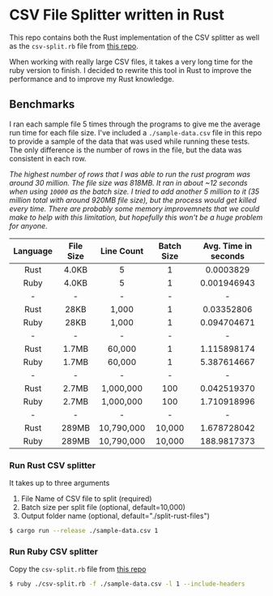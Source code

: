# CSV File Splitter written in Rust

This repo contains both the Rust implementation of the CSV splitter as well as the
`csv-split.rb` file from [this repo](https://github.com/imartingraham/csv-split).

When working with really large CSV files, it takes a very long time for the ruby version to finish. I decided to rewrite this tool in
Rust to improve the performance and to improve my Rust knowledge.

## Benchmarks

I ran each sample file 5 times through the programs to give me the average run time for each file size.
I've included a `./sample-data.csv` file in this repo to provide a sample of the data that was used while running these tests.
The only difference is the number of rows in the file, but the data was consistent in each row.

*The highest number of rows that I was able to run the rust program was around 30 million. The file size was 818MB. It ran in about ~12 seconds when using `10000` as the batch size. I tried to add another 5 million to it (35 million total with around 920MB file size), but the process would get killed every time. There are probably some memory improvemnets that we could make to help with this limitation, but hopefully this won't be a huge problem for anyone.*

| Language | File Size | Line Count | Batch Size | Avg. Time in seconds |
| :--: | :--: | :--: | :--: | :--: |
| Rust | 4.0KB | 5 | 1 | 0.0003829 |
| Ruby | 4.0KB | 5 | 1 | 0.001946943 |
| - | - | - | - | - |
| Rust | 28KB | 1,000 | 1 | 0.03352806 |
| Ruby | 28KB | 1,000 | 1 | 0.094704671 |
| - | - | - | - | - |
| Rust | 1.7MB | 60,000 | 1 | 1.115898174 |
| Ruby | 1.7MB | 60,000 | 1 | 5.387614667 |
| - | - | - | - | - |
| Rust | 2.7MB | 1,000,000 | 100 | 0.042519370 |
| Ruby | 2.7MB | 1,000,000 | 100 | 1.710918996 |
| - | - | - | - | - |
| Rust | 289MB | 10,790,000 | 10,000 | 1.678728042 |
| Ruby | 289MB | 10,790,000 | 10,000 | 188.9817373 |

### Run Rust CSV splitter

It takes up to three arguments
1. File Name of CSV file to split (required)
2. Batch size per split file (optional, default=10,000)
3. Output folder name (optional, default="./split-rust-files")

```bash
$ cargo run --release ./sample-data.csv 1
```

### Run Ruby CSV splitter

Copy the `csv-split.rb` file from [this repo](https://github.com/imartingraham/csv-split)

```bash
$ ruby ./csv-split.rb -f ./sample-data.csv -l 1 --include-headers
```
